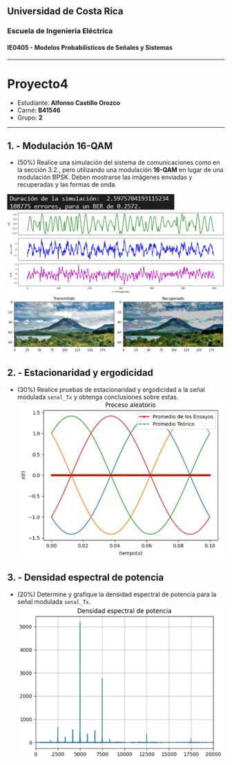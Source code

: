 ## Universidad de Costa Rica
### Escuela de Ingeniería Eléctrica
#### IE0405 - Modelos Probabilísticos de Señales y Sistemas

---

# Proyecto4

* Estudiante: **Alfonso Castillo Orozco**
* Carné: **B41546**
* Grupo: **2**

---
## 1. - Modulación 16-QAM

* (50%) Realice una simulación del sistema de comunicaciones como en la sección 3.2., pero utilizando una modulación **16-QAM** en lugar de una modulación BPSK. Deben mostrarse las imágenes enviadas y recuperadas y las formas de onda.

![Estadísticas en consola](./0-consola.PNG)
![Señales](./1-senales.PNG)
![Imagen Transmitida vs Recuperada](./2-transmitido-recuperado.PNG)

## 2. - Estacionaridad y ergodicidad

* (30%) Realice pruebas de estacionaridad y ergodicidad a la señal modulada `senal_Tx` y obtenga conclusiones sobre estas.
![Ensayos de procesos](./3-estacionario-ergocidad.PNG)



## 3. - Densidad espectral de potencia

* (20%) Determine y grafique la densidad espectral de potencia para la señal modulada `senal_Tx`.
![Gráfica Densidad Espectral de Potencia](./4-densidad-espectral.PNG)
